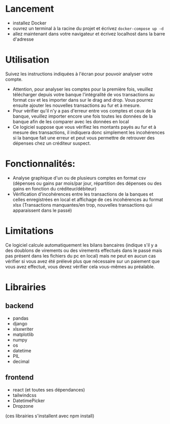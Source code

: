 # Lancement
- installez Docker
- ouvrez un terminal à la racine du projet et écrivez `docker-compose up -d`
- allez maintenant dans votre navigateur et écrivez localhost dans la barre d'adresse

# Utilisation

Suivez les instructions indiquées à l'écran pour pouvoir analyser votre compte.

- Attention, pour analyser les comptes pour la première fois, veuillez télécharger depuis votre banque l'intégralité de vos transactions au format csv et les importer dans sur le drag and drop. Vous pourrez ensuite ajouter les nouvelles transactions au fur et à mesure. 
- Pour vérifier qu'il n'y a pas d'erreur entre vos comptes et ceux de la banque, veuillez importer encore une fois toutes les données de la banque afin de les comparer avec les données en local
- Ce logiciel suppose que vous vérifiez les montants payés au fur et à mesure des transactions, il indiquera donc simplement les incohérences si la banque fait une erreur et peut vous permettre de retrouver des dépenses chez un créditeur suspect.

# Fonctionnalités:

- Analyse graphique d'un ou de plusieurs comptes en format csv (dépenses ou gains par mois/par jour, répartition des dépenses ou des gains en fonction du créditeur/débiteur)
- Vérification d'incohérences entre les transactions de la banques et celles enregistrées en local et affichage de ces incohérences au format xlsx (Transactions manquantes/en trop, nouvelles transactions qui apparaissent dans le passé)

# Limitations
Ce logiciel calcule automatiquement les bilans bancaires (indique s'il y a des doublons de virements ou des virements effectués dans le passé mais pas présent dans les fichiers du pc en local) mais ne peut en aucun cas vérifier si vous avez été prélevé plus que nécessaire sur un paiement que vous avez effectué, vous devez vérifier cela vous-mêmes au préalable.

# Librairies
## backend
- pandas
- django
- xlsxwriter
- matplotlib
- numpy
- os
- datetime
- PIL
- decimal

## frontend
- react (et toutes ses dépendances)
- tailwindcss
- DatetimePicker
- Dropzone

(ces librairies s'installent avec npm install)